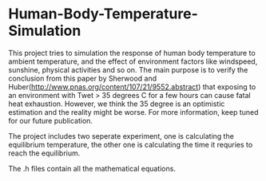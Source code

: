 # Human-Body-Temperature-Simulation
This project tries to simulation the response of human body temperature to ambient temperature, and the effect of environment factors
like windspeed, sunshine, physical activities and so on. The main purpose is to verify the conclusion from this paper by Sherwood and Huber(http://www.pnas.org/content/107/21/9552.abstract) that exposing to an environment with Twet > 35 degrees C for a few hours can cause fatal heat exhaustion. However, we think the 35 degree is an optimistic estimation and the reality might be worse. For more information, keep tuned for our future publication. 

The project includes two seperate experiment, one is calculating the equilibrium temperature, the other one is calculating the time
it requries to reach the equilibrium. 

The .h files contain all the mathematical equations. 
